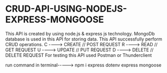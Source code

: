 # CRUD-API-USING-NODEJS-EXPRESS-MONGOOSE

 This API is created by using node.js & express js technology.
 MongoDb database is used in this API for storing data.
 This API successfully perform CRUD operations.
 C ----> CREATE // POST REQUEST
 R ----> READ  // GET REQUEST
 U ----> UPDATE // PUT REQUEST
 D ----> DELETE // DELETE REQUEST
 For testing this API used Postman or Thunderclient



run command in terminal----->
npm i express dotenv express mongoose
